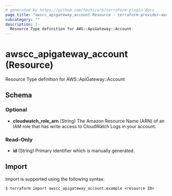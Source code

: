 ```yaml
---
# generated by https://github.com/hashicorp/terraform-plugin-docs
page_title: "awscc_apigateway_account Resource - terraform-provider-awscc"
subcategory: ""
description: |-
  Resource Type definition for AWS::ApiGateway::Account
---
```


# awscc_apigateway_account (Resource)

Resource Type definition for AWS::ApiGateway::Account



<!-- schema generated by tfplugindocs -->
## Schema

### Optional

- **cloudwatch_role_arn** (String) The Amazon Resource Name (ARN) of an IAM role that has write access to CloudWatch Logs in your account.

### Read-Only

- **id** (String) Primary identifier which is manually generated.

## Import

Import is supported using the following syntax:

```shell
$ terraform import awscc_apigateway_account.example <resource ID>
```
